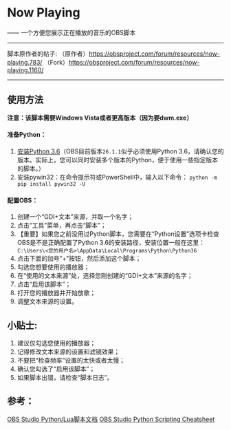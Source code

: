 # Now Playing
—— 一个方便您展示正在播放的音乐的OBS脚本

___

脚本原作者的帖子:
（原作者）https://obsproject.com/forum/resources/now-playing.783/
（Fork）https://obsproject.com/forum/resources/now-playing.1160/

___

## 使用方法
**注意：该脚本需要Windows Vista或者更高版本（因为要dwm.exe）**

#### 准备Python：
  1. [安装Python 3.6](https://www.python.org/downloads/)（OBS目前版本`26.1.1`似乎必须使用Python 3.6，请确认您的版本。实际上，您可以同时安装多个版本的Python，便于使用一些指定版本的脚本。）
  2. 安装pywin32：在命令提示符或PowerShell中，输入以下命令：
  `python -m pip install pywin32 -U`

#### 配置OBS：
1. 创建一个“GDI+文本”来源，并取一个名字；
2. 点击“工具”菜单，再点击“脚本”；
3. 【重要】如果您之前没用过Python脚本，您需要在“Python设置”选项卡检查OBS是不是正确配置了Python 3.6的安装路径，安装位置一般在这里：
`C:\Users\<您的用户名>\AppData\Local\Programs\Python\Python36`
4. 点击下面的加号“+”按钮，然后添加这个脚本；
5. 勾选您想要使用的播放器；
6. 在“使用的文本来源”处，选择您刚创建的“GDI+文本”来源的名字；
7. 点击“启用该脚本”；
8. 打开您的播放器并开始放歌；
9. 调整文本来源的设置。

## 小贴士:
1. 建议仅勾选您使用的播放器；
2. 记得修改文本来源的设置和滤镜效果；
3. 不要把“检查频率”设置的太快或者太慢；
4. 确认您勾选了“启用该脚本”；
5. 如果脚本出错，请检查“脚本日志”。

## 参考：
[OBS Studio Python/Lua脚本文档](https://obsproject.com/docs/scripting.html)
[OBS Studio Python Scripting Cheatsheet](https://github.com/upgradeQ/OBS-Studio-Python-Scripting-Cheatsheet-obspython-Examples-of-API)